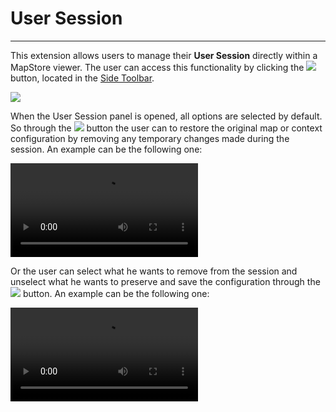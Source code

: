 # User Session

*******************

This extension allows users to manage their **User Session** directly within a MapStore viewer.
The user can access this functionality by clicking the <img src="../img/button/user-session-button.jpg" class="ms-docbutton"/> button, located in the [Side Toolbar](mapstore-toolbars.md#side-toolbar).

<img src="../img/user-session/user-session-panel.jpg" class="ms-docimage"/>

When the User Session panel is opened, all options are selected by default. So through the <img src="../img/button/yes-button.jpg" class="ms-docbutton"/> button the user can to restore the original map or context configuration by removing any temporary changes made during the session. An example can be the following one:

<video class="ms-docimage" controls><source src="../img/user-session/clear-user-session.mp4"/></video>

Or the user can select what he wants to remove from the session and unselect what he wants to preserve and save the configuration through the <img src="../img/button/yes-button.jpg" class="ms-docbutton"/> button. An example can be the following one:

<video class="ms-docimage" controls><source src="../img/user-session/clear-part-user-session.mp4"/></video>
